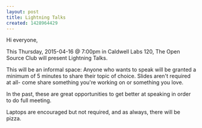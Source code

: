 ```yaml
---
layout: post
title: Lightning Talks
created: 1428964429
---
```

Hi everyone,

This Thursday, 2015-04-16 @ 7:00pm in Caldwell Labs 120, The Open Source Club will present Lightning Talks.

This will be an informal space: Anyone who wants to speak will be granted a minimum of 5 minutes to share their topic of choice. Slides aren't required at all- come share something you're working on or something you love.

In the past, these are great opportunities to get better at speaking in order to do full meeting.

Laptops are encouraged but not required, and as always, there will be pizza.
